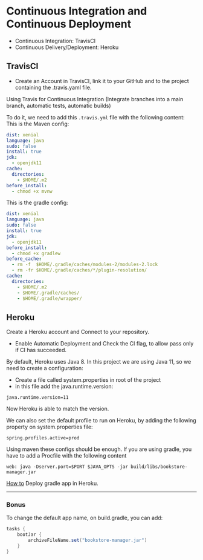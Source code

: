 # Continuous Integration and Continuous Deployment
- Continuous Integration: TravisCI
- Continuous Delivery/Deployment: Heroku

## TravisCI
- Create an Account in TravisCI, link it to your GitHub and to the project containing the .travis.yaml file.

Using Travis for Continuous Integration (Integrate branches into a main branch, automatic tests, automatic builds)

To do it, we need to add this `.travis.yml` file with the following content:
This is the Maven config:
```yaml
dist: xenial
language: java
sudo: false
install: true
jdk:
  - openjdk11
cache:
  directories:
    - $HOME/.m2
before_install:
  - chmod +x mvnw
```

This is the gradle config:
```yaml
dist: xenial
language: java
sudo: false
install: true
jdk:
  - openjdk11
before_install:
  - chmod +x gradlew
before_cache:
  - rm -f  $HOME/.gradle/caches/modules-2/modules-2.lock
  - rm -fr $HOME/.gradle/caches/*/plugin-resolution/
cache:
  directories:
    - $HOME/.m2
    - $HOME/.gradle/caches/
    - $HOME/.gradle/wrapper/
```

## Heroku

Create a Heroku account and Connect to your repository.

- Enable Automatic Deployment and Check the CI flag, to allow pass only if CI has succeeded.

By default, Heroku uses Java 8. In this project we are using Java 11, so we need to create a configuration:
- Create a file called system.properties in root of the project
- in this file add the java.runtime.version:

```properties
java.runtime.version=11
```

Now Heroku is able to match the version.

We can also set the default profile to run on Heroku, by adding the following property on system.properties file:

```properties
spring.profiles.active=prod
```

Using maven these configs should be enough. If you are using gradle, you have to add a Procfile with the following content

```properties
web: java -Dserver.port=$PORT $JAVA_OPTS -jar build/libs/bookstore-manager.jar
```
[How to](https://devcenter.heroku.com/articles/deploying-gradle-apps-on-heroku) Deploy gradle app in Heroku.

---
### Bonus

To change the default app name, on build.gradle, you can add:
```groovy
tasks {
    bootJar {
        archiveFileName.set("bookstore-manager.jar")
    }
}
```